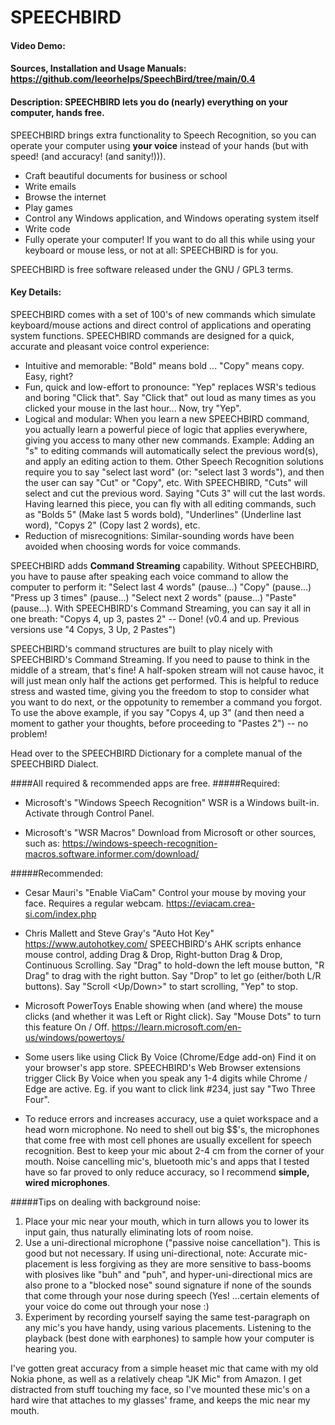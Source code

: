 # SPEECHBIRD
#### Video Demo:  <URL HERE>
#### Sources, Installation and Usage Manuals:  https://github.com/leeorhelps/SpeechBird/tree/main/0.4
#### Description: SPEECHBIRD lets you do (nearly) everything on your computer, hands free.
SPEECHBIRD brings extra functionality to Speech Recognition, so you can operate your computer using **your voice** instead of your hands (but with speed! (and accuracy! (and sanity!))).

* Craft beautiful documents for business or school
* Write emails
* Browse the internet
* Play games
* Control any Windows application, and Windows operating system itself
* Write code
* Fully operate your computer!
If you want to do all this while using your keyboard or mouse less, or not at all: SPEECHBIRD is for you.

SPEECHBIRD is free software released under the GNU / GPL3 terms.

#### Key Details:
SPEECHBIRD comes with a set of 100's of new commands which simulate keyboard/mouse actions and direct control of applications and operating system functions. SPEECHBIRD commands are designed for a quick, accurate and pleasant voice control experience:
* Intuitive and memorable: "Bold" means bold ... "Copy" means copy. Easy, right?
* Fun, quick and low-effort to pronounce: "Yep" replaces WSR's tedious and boring "Click that". Say "Click that" out loud as many times as you clicked your mouse in the last hour... Now, try "Yep".
* Logical and modular: When you learn a new SPEECHBIRD command, you actually learn a powerful piece of logic that applies everywhere, giving you access to many other new commands. Example: Adding an "s" to editing commands will automatically select the previous word(s), and apply an editing action to them. Other Speech Recognition solutions require you to say "select last word" (or: "select last 3 words"), and then the user can say "Cut" or "Copy", etc. With SPEECHBIRD, "Cuts" will select and cut the previous word. Saying "Cuts 3" will cut the last words. Having learned this piece, you can fly with all editing commands, such as "Bolds 5" (Make last 5 words bold), "Underlines" (Underline last word), "Copys 2" (Copy last 2 words), etc.
* Reduction of misrecognitions: Similar-sounding words have been avoided when choosing words for voice commands.

SPEECHBIRD adds **Command Streaming** capability. Without SPEECHBIRD, you have to pause after speaking each voice command to allow the computer to perform it:
"Select last 4 words" (pause...) "Copy" (pause...) "Press up 3 times" (pause...) "Select next 2 words" (pause...) "Paste" (pause...).
With SPEECHBIRD's Command Streaming, you can say it all in one breath: "Copys 4, up 3, pastes 2" -- Done!
(v0.4 and up. Previous versions use "4 Copys, 3 Up, 2 Pastes")

SPEECHBIRD's command structures are built to play nicely with SPEECHBIRD's Command Streaming. If you need to pause to think in the middle of a stream, that's fine! A half-spoken stream will not cause havoc, it will just mean only half the actions get performed. This is helpful to reduce stress and wasted time, giving you the freedom to stop to consider what you want to do next, or the oppotunity to remember a command you forgot. To use the above example, if you say "Copys 4, up 3" (and then need a moment to gather your thoughts, before proceeding to "Pastes 2") -- no problem!

Head over to the SPEECHBIRD Dictionary for a complete manual of the SPEECHBIRD Dialect.

####All required & recommended apps are free.
#####Required:
* Microsoft's "Windows Speech Recognition"
WSR is a Windows built-in. Activate through Control Panel.

* Microsoft's "WSR Macros"
Download from Microsoft or other sources, such as:
https://windows-speech-recognition-macros.software.informer.com/download/

#####Recommended: 
* Cesar Mauri's "Enable ViaCam"
Control your mouse by moving your face. Requires a regular webcam.
https://eviacam.crea-si.com/index.php

* Chris Mallett and Steve Gray's "Auto Hot Key"
https://www.autohotkey.com/
SPEECHBIRD's AHK scripts enhance mouse control, adding Drag & Drop, Right-button Drag & Drop, Continuous Scrolling. Say "Drag" to hold-down the left mouse button, "R Drag" to drag with the right button. Say "Drop" to let go (either/both L/R buttons). Say "Scroll <Up/Down>" to start scrolling, "Yep" to stop.

* Microsoft PowerToys
Enable showing when (and where) the mouse clicks (and whether it was Left or Right click).
Say "Mouse Dots" to turn this feature On / Off.
https://learn.microsoft.com/en-us/windows/powertoys/

* Some users like using Click By Voice (Chrome/Edge add-on)
Find it on your browser's app store.
SPEECHBIRD's Web Browser extensions trigger Click By Voice when you speak any 1-4 digits while Chrome / Edge are active. Eg. if you want to click link #234, just say "Two Three Four".

* To reduce errors and increases accuracy, use a quiet workspace and a head worn microphone. No need to shell out big $$'s, the microphones that come free with most cell phones are usually excellent for speech recognition. Best to keep your mic about 2-4 cm from the corner of your mouth. Noise cancelling mic's, bluetooth mic's and apps that I tested have so far proved to only reduce accuracy, so I recommend **simple, wired microphones**.

#####Tips on dealing with background noise:
1. Place your mic near your mouth, which in turn allows you to lower its input gain, thus naturally eliminating lots of room noise.
2. Use a uni-directional microphone ("passive noise cancellation"). This is good but not necessary. If using uni-directional, note: Accurate mic-placement is less forgiving as they are more sensitive to bass-booms with plosives like "buh" and "puh", and hyper-uni-directional mics are also prone to a "blocked nose" sound signature if none of the sounds that come through your nose during speech (Yes! ...certain elements of your voice do come out through your nose :)
3. Experiment by recording yourself saying the same test-paragraph on any mic's you have handy, using various placements. Listening to the playback (best done with earphones) to sample how your computer is hearing you.

I've gotten great accuracy from a simple heaset mic that came with my old Nokia phone, as well as a relatively cheap "JK Mic" from Amazon. I get distracted from stuff touching my face, so I've mounted these mic's on a hard wire that attaches to my glasses' frame, and keeps the mic near my mouth.
